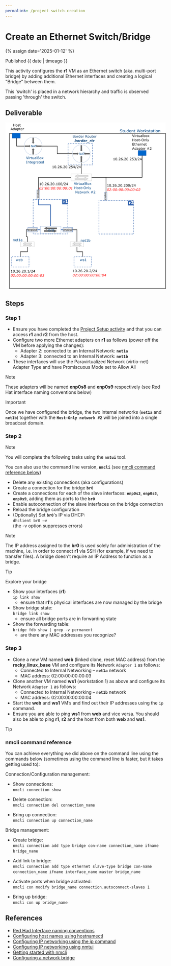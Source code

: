 ```yaml
---
permalink: /project-switch-creation
---
```


# Create an Ethernet Switch/Bridge

{% assign date='2025-01-12' %}

Published {{ date | timeago }}

This activity configures the **r1** VM as an Ethernet switch (aka. multi-port bridge) by adding additional Ethernet interfaces and creating a logical "Bridge" between them.

This 'switch' is placed in a network hierarchy and traffic is observed passing 'through' the switch.

## Deliverable

![milestone 1](../img/project/switch.png)

## Steps

### Step 1

- Ensure you have completed the [Project Setup activity](./project-setup) and that you can access **r1** and **r2** from the host.
- Configure two more Ethernet adapters on **r1** as follows (power off the VM before applying the changes):
  - Adapter 2: connected to an Internal Network: **`net1a`**
  - Adapter 3: connected to an Internal Network: **`net1b`**
- These interfaces will use the Paravirtualized Network (virtio-net) Adapter Type and have Promiscuous Mode set to Allow All

> [!NOTE]
> These adapters will be named **enp0s8** and **enp0s9** respectively (see Red Hat interface naming conventions below)

> [!IMPORTANT]
> Once we have configured the bridge, the two internal networks (**`net1a`** and **`net1b`**) together with the **`Host-Only network #2`** will be joined into a single broadcast domain.

### Step 2

> [!NOTE]
> You will complete the following tasks using the **`nmtui`** tool.
>
> You can also use the command line version, **`nmcli`** (see [nmcli command reference below](#nmcli-command-reference))

- Delete any existing connections (aka configurations)
- Create a connection for the bridge **`br0`**
- Create a connections for each of the slave interfaces: **`enp0s3`**, **`enp0s8`**, **`enp0s9`**, adding them as ports to the **`br0`**
- Enable autoconnection of the slave interfaces on the bridge connection
- Reload the bridge configuration
- (Optionally) Set **`br0`**'s IP via DHCP: <br /> `dhclient br0 –v` <br /> (the -v option suppresses errors)

> [!NOTE]
> The IP address assigned to the **br0** is used solely for administration of the machine, i.e. in order to connect **r1** via SSH (for example, if we need to transfer files). A bridge doesn't require an IP Address to function as a bridge.

> [!TIP]
> Explore your bridge
>
> - Show your interfaces (**r1**) <br /> `ip link show`
>   - ensure that **r1**'s physical interfaces are now managed by the bridge
> - Show bridge state: <br /> `bridge link show`
>   - ensure all bridge ports are in forwarding state
> - Show the forwarding table: <br /> `bridge fdb show | grep -v permanent`
>   - are there any MAC addresses you recognize?


### Step 3

- Clone a new VM named **web** (linked clone, reset MAC address) from the **rocky_linux_base** VM and configure its Network `Adapter 1` as follows:
  - Connected to Internal Networking – **`net1a`** network
  - MAC address: 02:00:00:00:00:03
- Clone another VM named **ws1** (workstation 1) as above and configure its Network `Adapter 1` as follows:
  - Connected to Internal Networking – **`net1b`** network
  - MAC address: 02:00:00:00:00:04
- Start the **web** and **ws1** VM’s and find out their IP addresses using the `ip` command.
- Ensure you are able to ping **ws1** from **web** and vice versa. You should also be able to ping **r1**, **r2** and the host from both **web** and **ws1**.

> [!TIP]
> <h3><a name="nmcli-command-reference">nmcli command reference</a></h3>
> 
> You can achieve everything we did above on the command line using the commands below (sometimes using the command line is faster, but it takes getting used to):
> 
> Connection/Configuration management:
> 
> - Show connections: <br />`nmcli connection show`
> 
> - Delete connection: <br />`nmcli connection del connection_name`
> 
> - Bring up connection: <br />`nmcli connection up connection_name`
> 
> Bridge management:
> 
> - Create bridge: <br />`nmcli connection add type bridge con-name connection_name ifname bridge_name`
> 
> - Add link to bridge: <br />`nmcli connection add type ethernet slave-type bridge con-name connection_name ifname interface_name master bridge_name`
> 
> - Activate ports when bridge activated: <br />`nmcli con modify bridge_name connection.autoconnect-slaves 1`
> 
> - Bring up bridge: <br />`nmcli con up bridge_name`

## References

- [Red Had Interface naming conventions](https://access.redhat.com/documentation/en-us/red_hat_enterprise_linux/8/html/configuring_and_managing_networking/consistent-network-interface-device-naming_configuring-and-managing-networking)
- [Configuring host names using hostnamectl](https://access.redhat.com/documentation/en-us/red_hat_enterprise_linux/7/html/networking_guide/sec_configuring_host_names_using_hostnamectl)
- [Configuring IP networking using the ip command](https://access.redhat.com/documentation/en-us/red_hat_enterprise_linux/7/html/networking_guide/sec-configuring_ip_networking_with_ip_commands)
- [Configuring IP networking using nmtui](https://access.redhat.com/documentation/en-us/red_hat_enterprise_linux/7/html/networking_guide/sec-configuring_ip_networking_with_nmtui)
- [Getting started with nmcli](https://access.redhat.com/documentation/en-us/red_hat_enterprise_linux/7/html/networking_guide/sec-configuring_ip_networking_with_nmcli)
- [Configuring a network bridge](https://access.redhat.com/documentation/en-us/red_hat_enterprise_linux/8/html/configuring_and_managing_networking/configuring-a-network-bridge_configuring-and-managing-networking)
